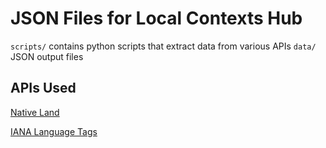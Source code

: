 # JSON Files for Local Contexts Hub

`scripts/` contains python scripts that extract data from various APIs
`data/` JSON output files

## APIs Used
[Native Land](https://native-land.ca/resources/api-docs/)

[IANA Language Tags](https://github.com/OnroerendErfgoed/language-tags)

